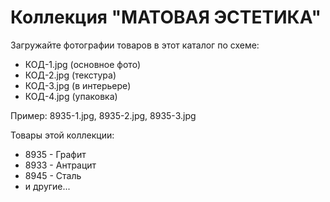 # Коллекция "МАТОВАЯ ЭСТЕТИКА"

Загружайте фотографии товаров в этот каталог по схеме:
- КОД-1.jpg (основное фото)
- КОД-2.jpg (текстура)
- КОД-3.jpg (в интерьере)
- КОД-4.jpg (упаковка)

Пример: 8935-1.jpg, 8935-2.jpg, 8935-3.jpg

Товары этой коллекции:
- 8935 - Графит
- 8933 - Антрацит
- 8945 - Сталь
- и другие...